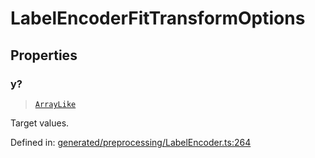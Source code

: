 # LabelEncoderFitTransformOptions

## Properties

### y?

> [`ArrayLike`](../types/ArrayLike.md)

Target values.

Defined in:  [generated/preprocessing/LabelEncoder.ts:264](https://github.com/transitive-bullshit/scikit-learn-ts/blob/92ab806/packages/sklearn/src/generated/preprocessing/LabelEncoder.ts#L264)
